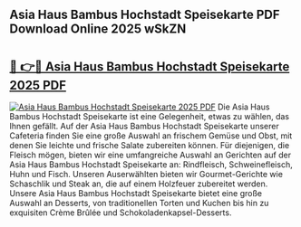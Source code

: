 ## Asia Haus Bambus Hochstadt Speisekarte PDF Download Online 2025 wSkZN

# <h2><a href="http://gcb4su.nevu.top/?p=Asia+Haus+Bambus+Hochstadt+Speisekarte">🔗 👉🔴 Asia Haus Bambus Hochstadt Speisekarte 2025 PDF</a></h2>

[![Asia Haus Bambus Hochstadt Speisekarte 2025 PDF](https://i.imgur.com/dBaPXMq.png)](http://gcb4su.nevu.top/?p=Asia+Haus+Bambus+Hochstadt+Speisekarte)
Die Asia Haus Bambus Hochstadt Speisekarte ist eine Gelegenheit, etwas zu wählen, das Ihnen gefällt. Auf der Asia Haus Bambus Hochstadt Speisekarte unserer Cafeteria finden Sie eine große Auswahl an frischem Gemüse und Obst, mit denen Sie leichte und frische Salate zubereiten können. Für diejenigen, die Fleisch mögen, bieten wir eine umfangreiche Auswahl an Gerichten auf der Asia Haus Bambus Hochstadt Speisekarte an: Rindfleisch, Schweinefleisch, Huhn und Fisch. Unseren Auserwählten bieten wir Gourmet-Gerichte wie Schaschlik und Steak an, die auf einem Holzfeuer zubereitet werden. Unsere Asia Haus Bambus Hochstadt Speisekarte bietet eine große Auswahl an Desserts, von traditionellen Torten und Kuchen bis hin zu exquisiten Crème Brûlée und Schokoladenkapsel-Desserts.
